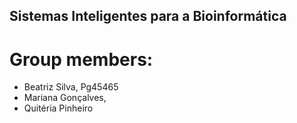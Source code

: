 ## Sistemas Inteligentes para a Bioinformática
# Group members:
- Beatriz Silva, Pg45465
- Mariana Gonçalves, 
- Quitéria Pinheiro

